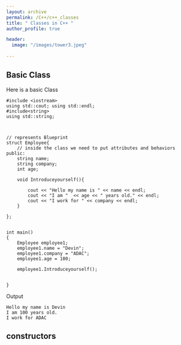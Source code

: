 ```yaml
---
layout: archive
permalink: /C++/c++_classes
title: " Classes in C++ "
author_profile: true

header:
  image: "/images/tower3.jpeg"
  
---
```



## Basic Class 


Here is a basic Class

    #include <iostream>
    using std::cout; using std::endl;
    #include<string>
    using std::string;



    // represents Blueprint
    struct Employee{
        // inside the class we need to put attributes and behaviors
    public:
        string name;
        string company;
        int age;

        void Introduceyourself(){

            cout << "Hello my name is " << name << endl;
            cout << "I am "  << age << " years old." << endl;
            cout << "I work for " << company << endl;
        }

    };


    int main()
    {
        Employee employee1;
        employee1.name = "Devin";
        employee1.company = "ADAC";
        employee1.age = 100;
        
        employee1.Introduceyourself();


    }


Output

    Hello my name is Devin
    I am 100 years old.
    I work for ADAC



## constructors

